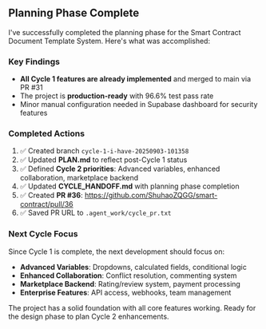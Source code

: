 ## Planning Phase Complete

I've successfully completed the planning phase for the Smart Contract Document Template System. Here's what was accomplished:

### Key Findings
- **All Cycle 1 features are already implemented** and merged to main via PR #31
- The project is **production-ready** with 96.6% test pass rate
- Minor manual configuration needed in Supabase dashboard for security features

### Completed Actions
1. ✅ Created branch `cycle-1-i-have-20250903-101358`
2. ✅ Updated **PLAN.md** to reflect post-Cycle 1 status
3. ✅ Defined **Cycle 2 priorities**: Advanced variables, enhanced collaboration, marketplace backend
4. ✅ Updated **CYCLE_HANDOFF.md** with planning phase completion
5. ✅ Created **PR #36**: https://github.com/ShuhaoZQGG/smart-contract/pull/36
6. ✅ Saved PR URL to `.agent_work/cycle_pr.txt`

### Next Cycle Focus
Since Cycle 1 is complete, the next development should focus on:
- **Advanced Variables**: Dropdowns, calculated fields, conditional logic
- **Enhanced Collaboration**: Conflict resolution, commenting system
- **Marketplace Backend**: Rating/review system, payment processing
- **Enterprise Features**: API access, webhooks, team management

The project has a solid foundation with all core features working. Ready for the design phase to plan Cycle 2 enhancements.
